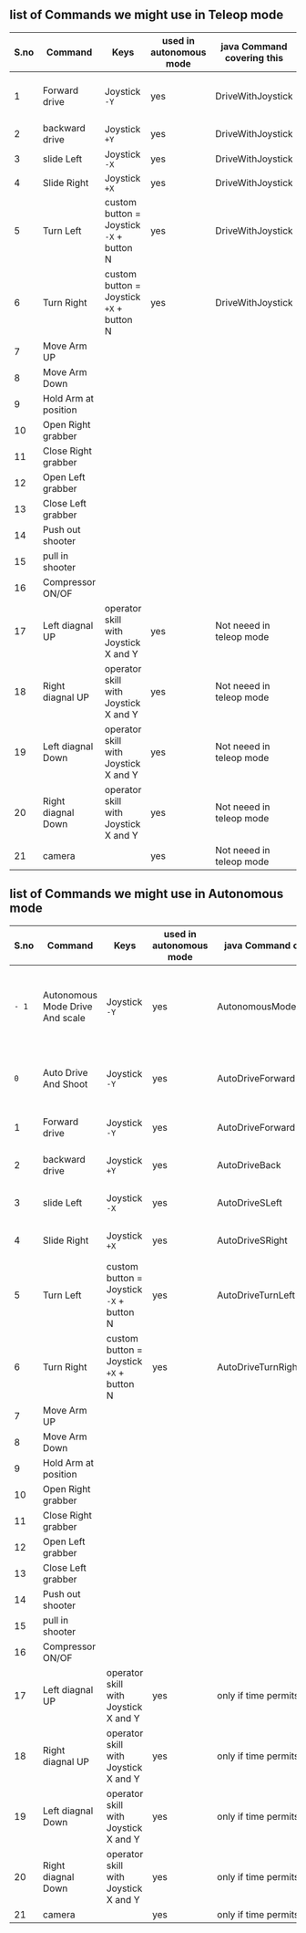 ## list of Commands we might use in Teleop mode 

| S.no | Command | Keys | used in autonomous mode |java Command covering this|comments|
|------|---------|------|-------------------------|--------|--|
1|Forward drive|Joystick `-Y`|yes|DriveWithJoystick|also look at autonomous mode commands|
2|backward drive|Joystick `+Y`|yes|DriveWithJoystick|
3|slide Left|Joystick `-X`|yes|DriveWithJoystick|
4|Slide Right|Joystick `+X`|yes|DriveWithJoystick|
5|Turn Left|custom button = Joystick `-X` + button N|yes|DriveWithJoystick|
6|Turn Right|custom button = Joystick `+X` + button N|yes|DriveWithJoystick|
7|Move Arm UP||||
8|Move Arm Down||||
9|Hold Arm at position||||
10|Open Right grabber|||| 
11|Close Right grabber|||| 
12|Open Left grabber|||| 
13|Close Left grabber|||| 
14|Push out shooter||||
15|pull in shooter||||
16|Compressor ON/OF||||
17|Left diagnal UP|operator skill with Joystick X and Y|yes|Not neeed in teleop mode||
18|Right diagnal UP|operator skill with Joystick X and Y|yes|Not neeed in teleop mode||
19|Left diagnal Down|operator skill with Joystick X and Y|yes|Not neeed in teleop mode||
20|Right diagnal Down|operator skill with Joystick X and Y|yes|Not neeed in teleop mode||
21|camera ||yes|Not neeed in teleop mode||


## list of Commands we might use in Autonomous mode 

| S.no | Command | Keys | used in autonomous mode |java Command covering this|comments|
|------|---------|------|-------------------------|--------|--|
`- 1`|Autonomous Mode Drive And scale|Joystick `-Y`|yes|AutonomousModeDriveAndscale|Autonomous Mode Drive past the line And place a cude on scale with in 15 seconds |
`0`|Auto Drive And Shoot|Joystick `-Y`|yes|AutoDriveForward|Auto Drive And Shoot cube to PORTAL in last one feet|
1|Forward drive|Joystick `-Y`|yes|AutoDriveForward|Auto Drive x distance in 20 ms |
2|backward drive|Joystick `+Y`|yes|AutoDriveBack|Auto Drive x distance in 20 ms|
3|slide Left|Joystick `-X`|yes|AutoDriveSLeft|Auto Slide x distance in 20 ms|
4|Slide Right|Joystick `+X`|yes| AutoDriveSRight|Auto Slide x distance in 20 ms|
5|Turn Left|custom button = Joystick `-X` + button N|yes|AutoDriveTurnLeft|Auto Turn x digrees angle in 20 ms|
6|Turn Right|custom button = Joystick `+X` + button N|yes|AutoDriveTurnRight|Auto Turn x digrees angle in 20 ms|
7|Move Arm UP||||
8|Move Arm Down||||
9|Hold Arm at position||||
10|Open Right grabber|||| 
11|Close Right grabber|||| 
12|Open Left grabber|||| 
13|Close Left grabber|||| 
14|Push out shooter||||
15|pull in shooter||||
16|Compressor ON/OF||||
17|Left diagnal UP|operator skill with Joystick X and Y|yes|only if time permits||
18|Right diagnal UP|operator skill with Joystick X and Y|yes|only if time permits||
19|Left diagnal Down|operator skill with Joystick X and Y|yes|only if time permits||
20|Right diagnal Down|operator skill with Joystick X and Y|yes|only if time permits||
21|camera ||yes|only if time permits||
